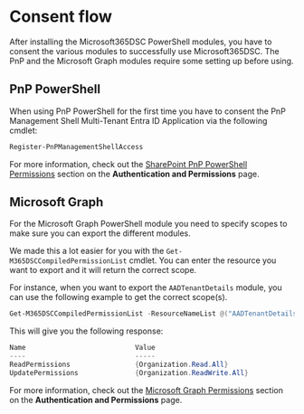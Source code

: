 # Consent flow

After installing the Microsoft365DSC PowerShell modules, you have to consent the various modules to successfully use Microsoft365DSC.
The PnP and the Microsoft Graph modules require some setting up before using.

## PnP PowerShell

When using PnP PowerShell for the first time you have to consent the PnP Management Shell Multi-Tenant Entra ID Application via the following cmdlet:

```PowerShell
Register-PnPManagementShellAccess
```

For more information, check out the [SharePoint PnP PowerShell Permissions](../../user-guide/get-started/authentication-and-permissions/#sharepoint-pnp-powershell-permissions) section on the **Authentication and Permissions** page.

## Microsoft Graph

For the Microsoft Graph PowerShell module you need to specify scopes to make sure you can export the different modules.

We made this a lot easier for you with the `Get-M365DSCCompiledPermissionList` cmdlet. You can enter the resource you want to export and it will return the correct scope.

For instance, when you want to export the `AADTenantDetails` module, you can use the following example to get the correct scope(s).

```PowerShell
Get-M365DSCCompiledPermissionList -ResourceNameList @("AADTenantDetails")
```

This will give you the following response:

```PowerShell
Name                           Value
----                           -----
ReadPermissions                {Organization.Read.All}
UpdatePermissions              {Organization.ReadWrite.All}
```

For more information, check out the [Microsoft Graph Permissions](../../user-guide/get-started/authentication-and-permissions/#microsoft-graph-permissions) section on the **Authentication and Permissions** page.
